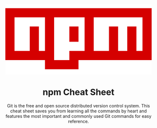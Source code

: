 <p align="center">
  <img width="480" height="230" src="/img/npm-logo.png">
</p>

<h1 align="center">npm Cheat Sheet</h1>

<p align="center">
Git is the free and open source distributed version control system. This cheat sheet saves you from learning all the commands by heart and features the most important and commonly used Git commands for easy reference. 
</p>